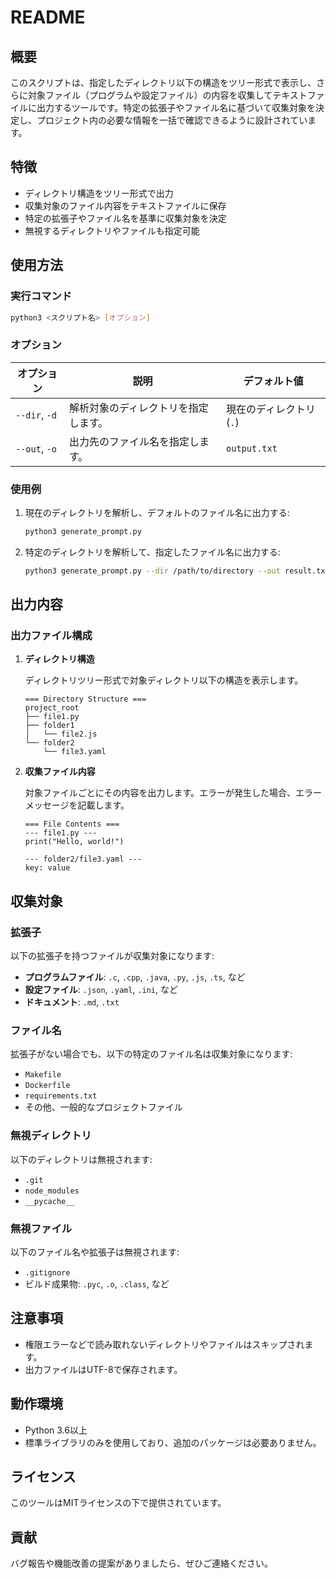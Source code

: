 # README

## 概要

このスクリプトは、指定したディレクトリ以下の構造をツリー形式で表示し、さらに対象ファイル（プログラムや設定ファイル）の内容を収集してテキストファイルに出力するツールです。特定の拡張子やファイル名に基づいて収集対象を決定し、プロジェクト内の必要な情報を一括で確認できるように設計されています。

## 特徴

- ディレクトリ構造をツリー形式で出力
- 収集対象のファイル内容をテキストファイルに保存
- 特定の拡張子やファイル名を基準に収集対象を決定
- 無視するディレクトリやファイルも指定可能

## 使用方法

### 実行コマンド

```bash
python3 <スクリプト名> [オプション]
```

### オプション

| オプション | 説明 | デフォルト値 |
|------------|------|--------------|
| `--dir`, `-d` | 解析対象のディレクトリを指定します。 | 現在のディレクトリ (`.`) |
| `--out`, `-o` | 出力先のファイル名を指定します。 | `output.txt` |

### 使用例

1. 現在のディレクトリを解析し、デフォルトのファイル名に出力する:

   ```bash
   python3 generate_prompt.py
   ```

2. 特定のディレクトリを解析して、指定したファイル名に出力する:

   ```bash
   python3 generate_prompt.py --dir /path/to/directory --out result.txt
   ```

## 出力内容

### 出力ファイル構成

1. **ディレクトリ構造**

   ディレクトリツリー形式で対象ディレクトリ以下の構造を表示します。

   ```
   === Directory Structure ===
   project_root
   ├── file1.py
   ├── folder1
   │   └── file2.js
   └── folder2
       └── file3.yaml
   ```

2. **収集ファイル内容**

   対象ファイルごとにその内容を出力します。エラーが発生した場合、エラーメッセージを記載します。

   ```
   === File Contents ===
   --- file1.py ---
   print("Hello, world!")

   --- folder2/file3.yaml ---
   key: value
   ```

## 収集対象

### 拡張子

以下の拡張子を持つファイルが収集対象になります:

- **プログラムファイル**: `.c`, `.cpp`, `.java`, `.py`, `.js`, `.ts`, など
- **設定ファイル**: `.json`, `.yaml`, `.ini`, など
- **ドキュメント**: `.md`, `.txt`

### ファイル名

拡張子がない場合でも、以下の特定のファイル名は収集対象になります:

- `Makefile`
- `Dockerfile`
- `requirements.txt`
- その他、一般的なプロジェクトファイル

### 無視ディレクトリ

以下のディレクトリは無視されます:

- `.git`
- `node_modules`
- `__pycache__`

### 無視ファイル

以下のファイル名や拡張子は無視されます:

- `.gitignore`
- ビルド成果物: `.pyc`, `.o`, `.class`, など

## 注意事項

- 権限エラーなどで読み取れないディレクトリやファイルはスキップされます。
- 出力ファイルはUTF-8で保存されます。

## 動作環境

- Python 3.6以上
- 標準ライブラリのみを使用しており、追加のパッケージは必要ありません。

## ライセンス

このツールはMITライセンスの下で提供されています。

## 貢献

バグ報告や機能改善の提案がありましたら、ぜひご連絡ください。

